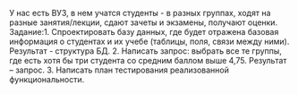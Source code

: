 У нас есть ВУЗ, в нем учатся студенты - в разных группах, ходят на разные занятия/лекции, сдают зачеты и экзамены, получают оценки. Задание:1. Спроектировать базу данных, где будет отражена базовая информация о студентах и их учебе (таблицы, поля, связи между ними). Результат - структура БД. 
2. Написать запрос: выбрать все те группы, где есть хотя бы три студента со средним баллом выше 4,75. Результат – запрос.
3. Написать план тестирования реализованной функциональности.

